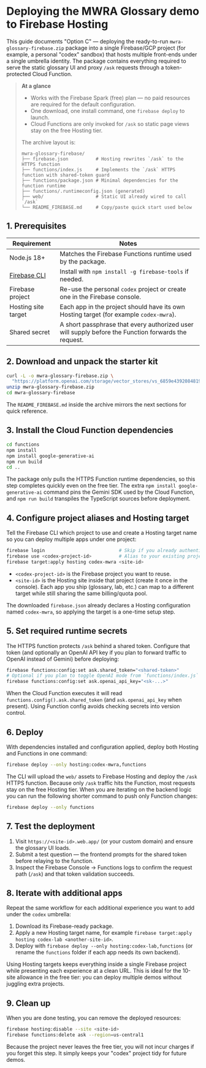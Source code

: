 # Deploying the MWRA Glossary demo to Firebase Hosting

This guide documents "Option C" — deploying the ready-to-run `mwra-glossary-firebase.zip` package into a single Firebase/GCP
project (for example, a personal "codex" sandbox) that hosts multiple front-ends under a single umbrella identity. The package
contains everything required to serve the static glossary UI and proxy `/ask` requests through a token-protected Cloud Function.

> **At a glance**
>
> * Works with the Firebase Spark (free) plan — no paid resources are required for the default configuration.
> * One download, one install command, one `firebase deploy` to launch.
> * Cloud Functions are only invoked for `/ask` so static page views stay on the free Hosting tier.
>
> The archive layout is:
>
> ```text
> mwra-glossary-firebase/
> ├── firebase.json          # Hosting rewrites `/ask` to the HTTPS function
> ├── functions/index.js     # Implements the `/ask` HTTPS function with shared-token guard
> ├── functions/package.json # Minimal dependencies for the function runtime
> ├── functions/.runtimeconfig.json (generated)
> ├── web/                   # Static UI already wired to call `/ask`
> └── README_FIREBASE.md     # Copy/paste quick start used below
> ```

## 1. Prerequisites

| Requirement | Notes |
| --- | --- |
| Node.js 18+ | Matches the Firebase Functions runtime used by the package. |
| [Firebase CLI](https://firebase.google.com/docs/cli) | Install with `npm install -g firebase-tools` if needed. |
| Firebase project | Re-use the personal `codex` project or create one in the Firebase console. |
| Hosting site target | Each app in the project should have its own Hosting target (for example `codex-mwra`). |
| Shared secret | A short passphrase that every authorized user will supply before the Function forwards the request. |

## 2. Download and unpack the starter kit

```bash
curl -L -o mwra-glossary-firebase.zip \
  "https://platform.openai.com/storage/vector_stores/vs_6859e43920848191a894dd36ecf0595a/mwra-glossary-firebase.zip?download=1"
unzip mwra-glossary-firebase.zip
cd mwra-glossary-firebase
```

The `README_FIREBASE.md` inside the archive mirrors the next sections for quick reference.

## 3. Install the Cloud Function dependencies

```bash
cd functions
npm install
npm install google-generative-ai
npm run build
cd ..
```

The package only pulls the HTTPS Function runtime dependencies, so this step completes quickly even on the free tier. The extra
`npm install google-generative-ai` command pins the Gemini SDK used by the Cloud Function, and `npm run build` transpiles the
TypeScript sources before deployment.

## 4. Configure project aliases and Hosting target

Tell the Firebase CLI which project to use and create a Hosting target name so you can deploy multiple apps under one project:

```bash
firebase login                           # Skip if you already authenticated
firebase use <codex-project-id>          # Alias to your existing project
firebase target:apply hosting codex-mwra <site-id>
```

* `<codex-project-id>` is the Firebase project you want to reuse.
* `<site-id>` is the Hosting site inside that project (create it once in the console). Each app you ship (glossary, lab, etc.)
  can map to a different target while still sharing the same billing/quota pool.

The downloaded `firebase.json` already declares a Hosting configuration named `codex-mwra`, so applying the target is a one-time
setup step.

## 5. Set required runtime secrets

The HTTPS function protects `/ask` behind a shared token. Configure that token (and optionally an OpenAI API key if you plan to
forward traffic to OpenAI instead of Gemini) before deploying:

```bash
firebase functions:config:set ask.shared_token="<shared-token>"
# Optional if you plan to toggle OpenAI mode from `functions/index.js`
firebase functions:config:set ask.openai_api_key="<sk-...>"
```

When the Cloud Function executes it will read `functions.config().ask.shared_token` (and `ask.openai_api_key` when present). Using
Function config avoids checking secrets into version control.

## 6. Deploy

With dependencies installed and configuration applied, deploy both Hosting and Functions in one command:

```bash
firebase deploy --only hosting:codex-mwra,functions
```

The CLI will upload the `web/` assets to Firebase Hosting and deploy the `/ask` HTTPS function. Because only `/ask` traffic hits
the Function, most requests stay on the free Hosting tier. When you are iterating on the backend logic you can run the following
shorter command to push only Function changes:

```bash
firebase deploy --only functions
```

## 7. Test the deployment

1. Visit `https://<site-id>.web.app/` (or your custom domain) and ensure the glossary UI loads.
2. Submit a test question — the frontend prompts for the shared token before relaying to the function.
3. Inspect the Firebase Console → Functions logs to confirm the request path (`/ask`) and that token validation succeeds.

## 8. Iterate with additional apps

Repeat the same workflow for each additional experience you want to add under the `codex` umbrella:

1. Download its Firebase-ready package.
2. Apply a new Hosting target name, for example `firebase target:apply hosting codex-lab <another-site-id>`.
3. Deploy with `firebase deploy --only hosting:codex-lab,functions` (or rename the `functions` folder if each app needs its own
   backend).

Using Hosting targets keeps everything inside a single Firebase project while presenting each experience at a clean URL. This is
ideal for the 10-site allowance in the free tier: you can deploy multiple demos without juggling extra projects.

## 9. Clean up

When you are done testing, you can remove the deployed resources:

```bash
firebase hosting:disable --site <site-id>
firebase functions:delete ask --region=us-central1
```

Because the project never leaves the free tier, you will not incur charges if you forget this step. It simply keeps your
"codex" project tidy for future demos.
